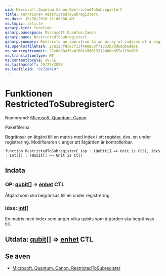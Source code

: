 ```yaml
---
uid: Microsoft.Quantum.Canon.RestrictedToSubregisterC
title: Funktionen RestrictedToSubregisterC
ms.date: 10/26/2020 12:00:00 AM
ms.topic: article
qsharp.kind: function
qsharp.namespace: Microsoft.Quantum.Canon
qsharp.name: RestrictedToSubregisterC
qsharp.summary: Restricts an operation to an array of indices of a register, i.e., a subregister. The modifier `C` indicates that the operation is controllable.
ms.openlocfilehash: 2ca32cf8c85f33f498a30f71833b3dd69db6da6e
ms.sourcegitcommit: 29e0d88a30e4166fa580132124b0eb57e1f0e986
ms.translationtype: MT
ms.contentlocale: sv-SE
ms.lasthandoff: 10/27/2020
ms.locfileid: "92728419"
---
```

# <a name="restrictedtosubregisterc-function"></a>Funktionen RestrictedToSubregisterC

Namnrymd: [Microsoft. Quantum. Canon](xref:Microsoft.Quantum.Canon)

Paketfilerna [](https://nuget.org/packages/)


Begränsar en åtgärd till en matris med index i ett register, dvs. en under registrering.
Modifieraren `C` anger att åtgärden är kontrollerbar.

```qsharp
function RestrictedToSubregisterC (op : (Qubit[] => Unit is Ctl), idxs : Int[]) : (Qubit[] => Unit is Ctl)
```


## <a name="input"></a>Indata

### <a name="op--qubit--unit-ctl"></a>OP: [qubit](xref:microsoft.quantum.lang-ref.qubit)[] => [enhet](xref:microsoft.quantum.lang-ref.unit) CTL

Åtgärd som ska begränsas till en under registrering.


### <a name="idxs--int"></a>idxs: [int](xref:microsoft.quantum.lang-ref.int)[]

En matris med index som anger vilka qubits som åtgärden ska begränsas till.



## <a name="output--qubit--unit-ctl"></a>Utdata: [qubit](xref:microsoft.quantum.lang-ref.qubit)[] => [enhet](xref:microsoft.quantum.lang-ref.unit) CTL



## <a name="see-also"></a>Se även

- [Microsoft. Quantum. Canon. RestrictedToSubregister](xref:Microsoft.Quantum.Canon.RestrictedToSubregister)